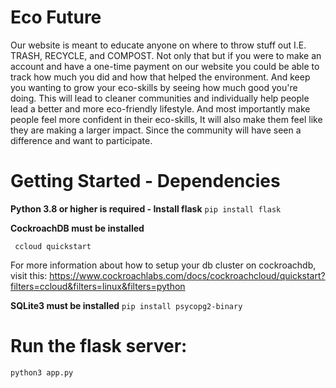 # Eco Future

Our website is meant to educate anyone on where to throw stuff out I.E. TRASH, RECYCLE, and COMPOST. Not only that but if you were to make an account and have a one-time payment on our website you could be able to track how much you did and how that helped the environment. And keep you wanting to grow your eco-skills by seeing how much good you're doing. This will lead to cleaner communities and individually help people lead a better and more eco-friendly lifestyle. And most importantly make people feel more confident in their eco-skills, It will also make them feel like they are making a larger impact. Since the community will have seen a difference and want to participate.

# Getting Started - Dependencies

**Python 3.8 or higher is required - Install flask**
```pip install flask```

**CockroachDB must be installed**

``` ccloud quickstart```


For more information about how to setup your db cluster on cockroachdb, visit this: https://www.cockroachlabs.com/docs/cockroachcloud/quickstart?filters=ccloud&filters=linux&filters=python

**SQLite3 must be installed**
 ```pip install psycopg2-binary```

# Run the flask server:
```python3 app.py```


